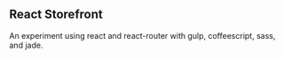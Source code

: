 ## React Storefront

An experiment using react and react-router with gulp, coffeescript, sass, and jade.
